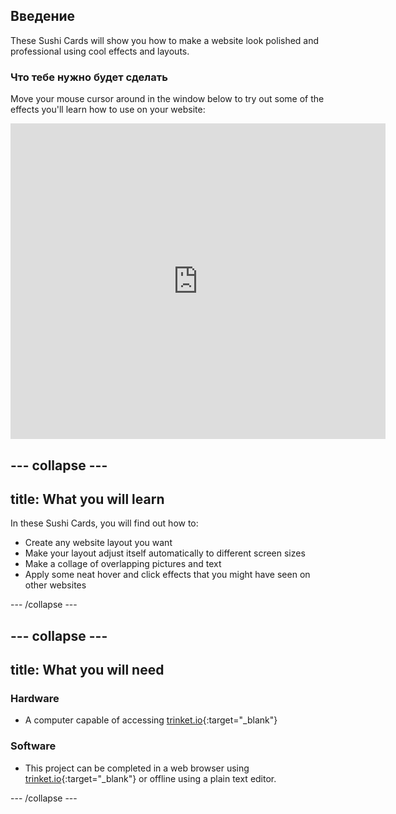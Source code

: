 ## Введение

These Sushi Cards will show you how to make a website look polished and professional using cool effects and layouts.

### Что тебе нужно будет сделать

Move your mouse cursor around in the window below to try out some of the effects you'll learn how to use on your website:

<div class="trinket">
  <iframe src="https://trinket.io/embed/html/643a5cabdc?outputOnly=true&start=result" width="600" height="505" frameborder="0" marginwidth="0" marginheight="0" allowfullscreen>
  </iframe>
  <!-- <img src="images/magazine-final.png"> -->
</div>

## \--- collapse \---

## title: What you will learn

In these Sushi Cards, you will find out how to:

+ Create any website layout you want
+ Make your layout adjust itself automatically to different screen sizes
+ Make a collage of overlapping pictures and text
+ Apply some neat hover and click effects that you might have seen on other websites

\--- /collapse \---

## \--- collapse \---

## title: What you will need

### Hardware

+ A computer capable of accessing [trinket.io](https://trinket.io){:target="_blank"}

### Software

+ This project can be completed in a web browser using [trinket.io](https://trinket.io){:target="_blank"} or offline using a plain text editor.

\--- /collapse \---